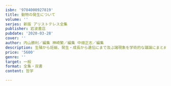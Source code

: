 ```yaml
---
isbn: '9784000927819'
title: 動物の発生について
volume: ''
series: 新版 アリストテレス全集
publisher: 岩波書店
pubdate: '2020-03-28'
cover: ''
author: 内山勝利／編集 神崎繁／編集 中畑正志／編集
description: 生殖から妊娠、発生・成長から遺伝にまで及ぶ諸現象を学術的な議論にまとめ上げる。
price: '5600'
genre: ''
target: 一般
format: 全集・双書
content: 哲学

---
```

